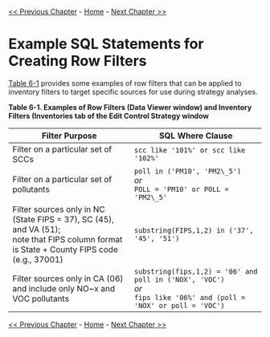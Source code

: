<!-- BEGIN COMMENT -->

[<< Previous Chapter](ch5_control_strategy_exercises.md) - [Home](README.md) - [Next Chapter >>](ch7_references.md)

<!-- END COMMENT -->

# Example SQL Statements for Creating Row Filters

[Table 6-1](#examples_of_row_filters_and_inventory_filters_table) provides some examples of row filters that can be applied to inventory filters to target specific sources for use during strategy analyses.

<a id=examples_of_row_filters_and_inventory_filters_table></a>
**Table 6-1. Examples of Row Filters (Data Viewer window) and Inventory Filters (Inventories tab of the Edit Control Strategy window**

Filter Purpose|SQL Where Clause
-------------------------------------------------------------------------|-----------------------------------------------------------------------------
Filter on a particular set of SCCs|`scc like '101%' or scc like '102%'`
Filter on a particular set of pollutants|`poll in ('PM10', 'PM2\_5')`<br/>*or*<br/>`POLL = 'PM10' or POLL = 'PM2\_5'`
Filter sources only in NC (State FIPS = 37), SC (45), and VA (51);<br/>note that FIPS column format is State + County FIPS code (e.g., 37001)|`substring(FIPS,1,2) in ('37', '45', '51')`
Filter sources only in CA (06) and include only NO~x and VOC pollutants|`substring(fips,1,2) = '06' and poll in ('NOX', 'VOC')`<br/>*or*<br/>`fips like '06%' and (poll = 'NOX' or poll = 'VOC')`


<!-- BEGIN COMMENT -->

[<< Previous Chapter](ch5_control_strategy_exercises.md) - [Home](README.md) - [Next Chapter >>](ch7_references.md)<br>

<!-- END COMMENT -->
